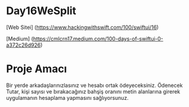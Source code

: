 # Day16WeSplit

[Web Sitei] (https://www.hackingwithswift.com/100/swiftui/16)

[Medium] (https://cmlcrn17.medium.com/100-days-of-swiftui-0-a372c26d926)

# Proje Amacı
Bir yerde arkadaşlarınızlasınız ve hesabı ortak ödeyeceksiniz. 
Ödenecek Tutar, kişi sayısı ve bırakacağınız bahşiş oranını metin alanlarına girerek uygulamanın hesaplama yapmasını sağlıyorsunuz. 




